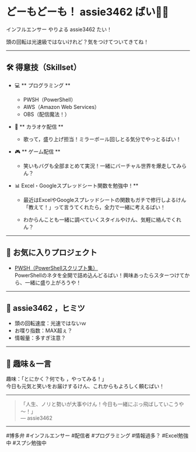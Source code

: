 # どーもどーも！ assie3462 ばい🤟✨

インフルエンサー やりよる assie3462 たい！  

頭の回転は光速級ではないけれど？気をつけてついてきてね！

---

## 🛠 得意技（Skillset）

- 💻 ** プログラミング **
  - PWSH（PowerShell）  
  - AWS（Amazon Web Services）  
  - OBS（配信魔法！）

- 🎤 ** カラオケ配信 **
  - 歌って，盛り上げ担当！ミラーボール回しとる気分でやっとるばい！

- 🎮 ** ゲーム配信 **
  - 笑いもバグも全部まとめて実況！一緒にバーチャル世界を爆走してみらん？

- 📊 Excel・Googleスプレッドシート関数を勉強中！**

   - 最近はExcelやGoogleスプレッドシートの関数もガチで修行しよるけん
   「教えて！」って言うてくれたら，全力で一緒に考えるばい！

  - わからんことも一緒に調べていくスタイルやけん、気軽に絡んでくれん？

---

## 🚀 お気に入りプロジェクト

- [PWSH（PowerShellスクリプト集）](https://github.com/assie3462/PWSH)  
  PowerShellのネタを全開で詰め込んどるばい！興味あったらスターつけてから、一緒に盛り上がろうや！

---

## 🧠 assie3462 ，ヒミツ

- 頭の回転速度：光速ではないｗ
- お喋り指数：MAX超ぇ？
- 情報量：多すぎ注意？

---

## 🦄 趣味＆一言

趣味：「とにかく？何でも ，やってみる！」  
今日も元気と笑いをお届けするけん、これからもよろしく頼むばい！

---

> 「人生、ノリと勢いが大事やけん！今日も一緒にぶっ飛ばしていこうや～！」  
> — assie3462

---

\#博多弁 \#インフルエンサー \#配信者 \#プログラミング \#情報過多？ \#Excel勉強中 \#スプシ勉強中
